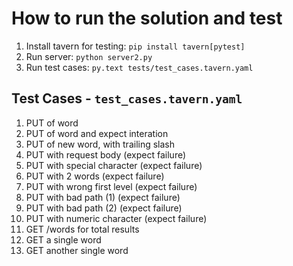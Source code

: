# How to run the solution and test

1. Install tavern for testing: `pip install tavern[pytest]`
2. Run server: `python server2.py`
3. Run test cases: `py.text tests/test_cases.tavern.yaml`

## Test Cases - `test_cases.tavern.yaml`

1. PUT of word
1. PUT of word and expect interation
1. PUT of new word, with trailing slash
1. PUT with request body (expect failure)
1. PUT with special character (expect failure)
1. PUT with 2 words (expect failure)
1. PUT with wrong first level (expect failure)
1. PUT with bad path (1) (expect failure)
1. PUT with bad path (2) (expect failure)
1. PUT with numeric character (expect failure)
1. GET /words for total results
1. GET a single word
1. GET another single word